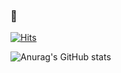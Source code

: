 ###  👋

<!-- 통계 -->
[![Hits](https://hits.seeyoufarm.com/api/count/incr/badge.svg?url=https%3A%2F%2Fgithub.com%2Ft3nderex%2Fhit-counter&count_bg=%2379C83D&title_bg=%23555555&icon=&icon_color=%23E7E7E7&title=hits&edge_flat=false)](https://hits.seeyoufarm.com)

<!-- 랭크 -->
![Anurag's GitHub stats](https://github-readme-stats.vercel.app/api?username=t3nderex&show_icons=true&theme=dracula&count_private=true)

